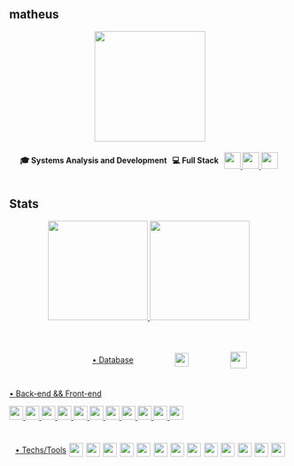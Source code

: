 ## matheus

<div style="display: flex; justify-content: space-evenly;">
<img align="right" height="200px" src="https://thumbs.gfycat.com/ArcticPerkyAxolotl-size_restricted.gif" />
</div>

<div style="display: flex; justify-content: space-evenly; align-items: center;"><br>
<h4>🎓 Systems Analysis and Development</h4>
<h4>💻 Full Stack</h4>
<h4>
    <a href="https://www.linkedin.com/in/matheus-n-650764183" target="_blank">
        <img src="https://www.pngrepo.com/png/299433/180/linkedin.png" target="_blank" height="30" </img>
    </a>
    <a href="https://discord.com/users/533038662258622505" target="_blank">
        <img src="https://www.pngrepo.com/png/271181/180/discord.png" target="_blank" height="30" </img>
    </a>
    <a href="mailto:zmatheusnds@gmail.com" target="_blank">
        <img src="https://www.pngrepo.com/png/353812/180/google-gmail.png" target="_blank" height="30" />
    </a>
<h4></h4>
</div>

## Stats

<div>
    <div align="center">
        <a href="https://github.com/mts-the-encoder">
            <img height="180em"
                 src="http://github-profile-summary-cards.vercel.app/api/cards/stats?username=mts-the-encoder&theme=github_dark" />
            <img height="180em" 
                src="https://github-readme-stats-git-masterrstaa-rickstaa.vercel.app/api/top-langs/?username=mts-the-encoder&layout=compact&langs_count=20&hide_border=false&border_color=333&title_color=c9c9c9&text_color=c9c9c9&bg_color=0d1117&"/>
    </div>
</div><br>

##

<div style=" display: flex; justify-content: space-evenly; align-items: center;"><br>
    <p>• Database</p>
    <img height="25" src="https://cdn.jsdelivr.net/gh/devicons/devicon/icons/mysql/mysql-original.svg" />
    <img height="30" src="https://www.pngrepo.com/png/303229/180/microsoft-sql-server-logo.png" />
</div>

##

<div>
    <p>• Back-end && Front-end</p>
    <img height="25" src="https://cdn.jsdelivr.net/gh/devicons/devicon/icons/csharp/csharp-original.svg" />
    <img height="25" src="https://cdn.jsdelivr.net/gh/devicons/devicon/icons/dotnetcore/dotnetcore-original.svg" />
    <img height="25" src="https://cdn.jsdelivr.net/gh/devicons/devicon/icons/java/java-original.svg" />
    <img height="25" src="https://cdn.jsdelivr.net/gh/devicons/devicon/icons/spring/spring-original.svg" />
    <img height="25" src="https://cdn.jsdelivr.net/gh/devicons/devicon/icons/html5/html5-original.svg" />
    <img height="25" src="https://cdn.jsdelivr.net/gh/devicons/devicon/icons/css3/css3-original.svg" />
    <img align height="25" src="https://cdn.jsdelivr.net/gh/devicons/devicon/icons/javascript/javascript-original.svg" />
    <img align height="25" src="https://cdn.jsdelivr.net/gh/devicons/devicon/icons/typescript/typescript-original.svg" />
    <img height="25" src="https://cdn.jsdelivr.net/gh/devicons/devicon/icons/sass/sass-original.svg" />
    <img height="25" src="https://cdn.jsdelivr.net/gh/devicons/devicon/icons/bootstrap/bootstrap-original.svg" />
    <img align height="25" src="https://cdn.jsdelivr.net/gh/devicons/devicon/icons/angularjs/angularjs-original.svg" />
</div>

##

<div style="display: flex; justify-content: space-evenly; align-items: center;"><br>
    <p>• Techs/Tools</p>
    <img height="25" src="https://cdn.jsdelivr.net/gh/devicons/devicon/icons/azure/azure-original.svg" />
    <img align height="25" src="https://cdn.jsdelivr.net/gh/devicons/devicon/icons/git/git-original.svg" />
    <img align height="25" src="https://cdn.jsdelivr.net/gh/devicons/devicon/icons/ubuntu/ubuntu-plain.svg" />
    <img align height="25" src="https://www.pngrepo.com/png/353582/180/codepen-icon.png" />
    <img align height="25" src="https://www.pngrepo.com/png/354202/180/postman-icon.png" />
    <img align height="25" src="https://www.pngrepo.com/png/353904/180/insomnia.png" />
    <img align height="25" src="https://www.svgrepo.com/show/354420/swagger.svg" />
    <img align height="25" src="https://www.pngrepo.com/png/353906/180/intellij-idea.png" />
    <img align height="25" src="https://cdn.jsdelivr.net/gh/devicons/devicon/icons/vscode/vscode-original.svg" />
    <img align height="25" src="https://cdn.jsdelivr.net/gh/devicons/devicon/icons/visualstudio/visualstudio-plain.svg" />
    <img align height="25" src="https://soft.ware.pl/images/jetbrains/rider_logos/logo.png" />
    <img align height="25" src="https://www.pngrepo.com/png/373712/180/json.png" />
    <img align height="25" src="https://cdn.jsdelivr.net/gh/devicons/devicon/icons/yarn/yarn-original.svg" />
</div>

